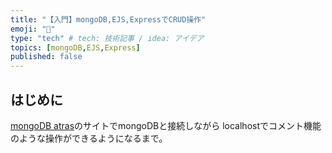 ```yaml
---
title: "【入門】mongoDB,EJS,ExpressでCRUD操作"
emoji: "💬"
type: "tech" # tech: 技術記事 / idea: アイデア
topics: [mongoDB,EJS,Express]
published: false
---
```


## はじめに
[mongoDB atras](https://cloud.mongodb.com/)のサイトでmongoDBと接続しながら
localhostでコメント機能のような操作ができるようになるまで。
## 
